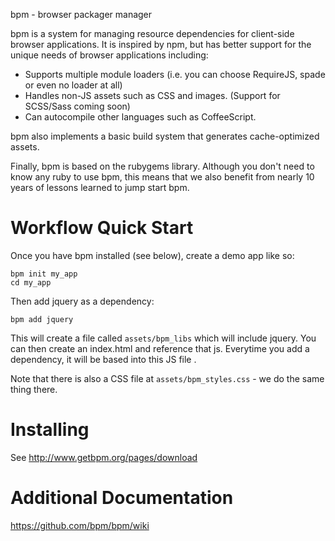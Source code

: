 bpm - browser packager manager

bpm is a system for managing resource dependencies for client-side browser 
applications.  It is inspired by npm, but has better support for the unique 
needs of browser applications including:
 
  * Supports multiple module loaders (i.e. you can choose RequireJS, spade or 
    even no loader at all)
  * Handles non-JS assets such as CSS and images. (Support for SCSS/Sass 
    coming soon)  
  * Can autocompile other languages such as CoffeeScript.

bpm also implements a basic build system that generates cache-optimized 
assets.

Finally, bpm is based on the rubygems library.  Although you don't need to 
know any ruby to use bpm, this means that we also benefit from nearly 10 years
of lessons learned to jump start bpm.

# Workflow Quick Start

Once you have bpm installed (see below), create a demo app like so:

    bpm init my_app
    cd my_app
    
Then add jquery as a dependency:

    bpm add jquery
    
This will create a file called `assets/bpm_libs` which will include
jquery.  You can then create an index.html and reference that js.  Everytime
you add a dependency, it will be based into this JS file . 

Note that there is also a CSS file at `assets/bpm_styles.css` - we do the same
thing there.

# Installing

See http://www.getbpm.org/pages/download

# Additional Documentation

https://github.com/bpm/bpm/wiki
